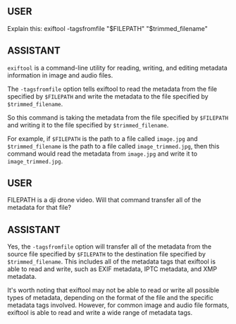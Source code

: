 ## USER
Explain this: exiftool -tagsfromfile "$FILEPATH" "$trimmed_filename"

## ASSISTANT
`exiftool` is a command-line utility for reading, writing, and editing metadata information in image and audio files. 

The `-tagsfromfile` option tells exiftool to read the metadata from the file specified by `$FILEPATH` and write the metadata to the file specified by `$trimmed_filename`. 

So this command is taking the metadata from the file specified by `$FILEPATH` and writing it to the file specified by `$trimmed_filename`. 

For example, if `$FILEPATH` is the path to a file called `image.jpg` and `$trimmed_filename` is the path to a file called `image_trimmed.jpg`, then this command would read the metadata from `image.jpg` and write it to `image_trimmed.jpg`.

## USER
FILEPATH is a dji drone video. Will that command transfer all of the metadata for that file?

## ASSISTANT
Yes, the `-tagsfromfile` option will transfer all of the metadata from the source file specified by `$FILEPATH` to the destination file specified by `$trimmed_filename`. This includes all of the metadata tags that exiftool is able to read and write, such as EXIF metadata, IPTC metadata, and XMP metadata.

It's worth noting that exiftool may not be able to read or write all possible types of metadata, depending on the format of the file and the specific metadata tags involved. However, for common image and audio file formats, exiftool is able to read and write a wide range of metadata tags.
